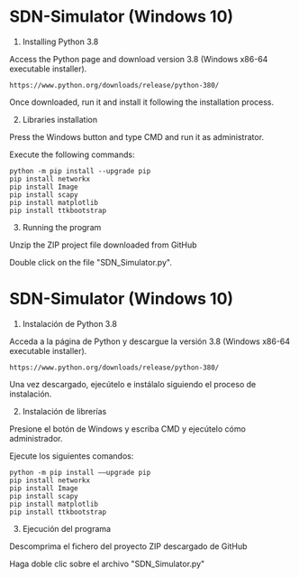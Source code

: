 # SDN-Simulator (Windows 10)

1. Installing Python 3.8

Access the Python page and download version 3.8 (Windows x86-64 executable installer).

    https://www.python.org/downloads/release/python-380/
              
Once downloaded, run it and install it following the installation process.

2. Libraries installation

Press the Windows button and type CMD and run it as administrator.
    
Execute the following commands:
    
    python -m pip install --upgrade pip
    pip install networkx
    pip install Image
    pip install scapy
    pip install matplotlib
    pip install ttkbootstrap

3. Running the program

Unzip the ZIP project file downloaded from GitHub 
    
Double click on the file "SDN_Simulator.py".

# SDN-Simulator (Windows 10)

1. Instalación de Python 3.8

Acceda a la página de Python y descargue la versión 3.8 (Windows x86-64 executable installer).

    https://www.python.org/downloads/release/python-380/
              
Una vez descargado, ejecútelo e instálalo siguiendo el proceso de instalación.

2. Instalación de librerías

Presione el botón de Windows y escriba CMD y ejecútelo cómo administrador.
    
Ejecute los siguientes comandos:
    
    python -m pip install ––upgrade pip
    pip install networkx
    pip install Image
    pip install scapy
    pip install matplotlib
    pip install ttkbootstrap

3. Ejecución del programa

Descomprima el fichero del proyecto ZIP descargado de GitHub 
    
Haga doble clic sobre el archivo "SDN_Simulator.py"
